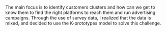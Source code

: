The main focus is to identify customers clusters and how can we get to know them to find the right platforms to reach them and run advertising campaigns. Through the use of survey data, I realized that the data is mixed, and decided to use the K-prototypes model to solve this challenge.

